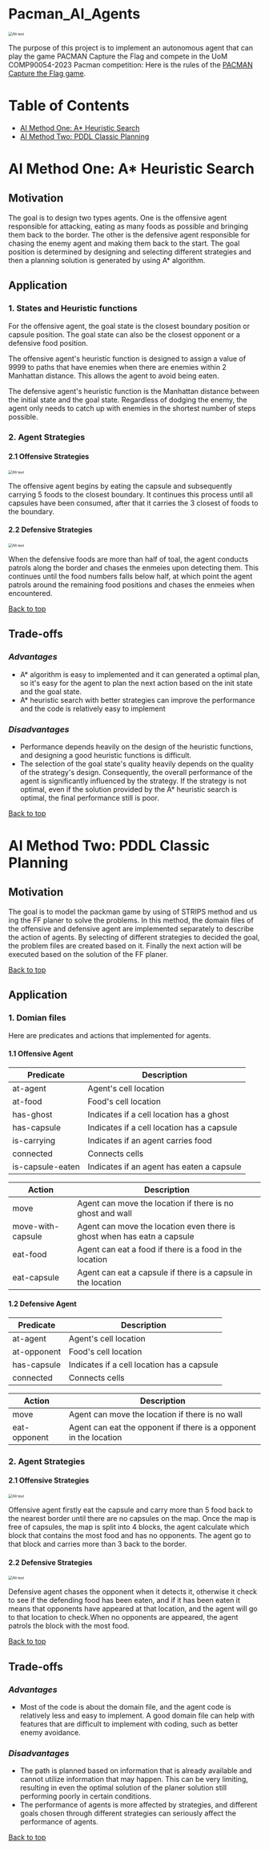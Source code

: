 # Pacman_AI_Agents
<img src="imgs/capture_the_flag.png" alt="Alt text" title="a title" style="zoom:50%;" />



The purpose of this project is to implement an autonomous agent that can play the game PACMAN Capture the Flag and compete in the UoM COMP90054-2023 Pacman competition:
Here is the rules of the [PACMAN Capture the Flag game](http://ai.berkeley.edu/contest.html).

# Table of Contents
- [AI Method One: A* Heuristic Search](#A-Star-Heuristic-Search)
- [AI Method Two: PDDL Classic Planning](#PDDL-Classic-Planning)

# AI Method One: A* Heuristic Search

## Motivation  

The goal is to design two types agents. One is the offensive agent  responsible for attacking, eating as many foods as possible and bringing them back to the border. The other is the defensive agent responsible for chasing the enemy agent and making them back to the start. The goal position is determined by designing and selecting different strategies and then a planning solution is generated by using  A* algorithm.

## Application

### 1. States and Heuristic functions

For the offensive agent, the goal state is the closest boundary position or capsule position. The goal state can also be the closest opponent or a defensive food position.

The offensive agent's heuristic function is designed to assign a value of 9999 to paths that have enemies when there are enemies within 2 Manhattan distance. This allows the agent to avoid being eaten.

The defensive agent's heuristic function is the Manhattan distance between the initial state and the goal state. Regardless of dodging the enemy, the agent only needs to catch up with enemies in the shortest number of steps possible.

### 2. Agent Strategies

#### 2.1 Offensive Strategies
<img src="imgs/2.png" alt="Alt text" title="a title" style="zoom:50%;" />

The offensive agent begins by eating the capsule and subsequently carrying 5 foods to the closest boundary. It continues this process until all capsules have been consumed, after that it carries the 3 closest of foods to the boundary.

#### 2.2 Defensive Strategies

<img src="imgs/1.png" alt="Alt text" title="a title" style="zoom:50%;" />

When the defensive foods are more than half of toal, the agent conducts patrols along the border and chases the enmeies upon detecting them. This continues until the food numbers falls below half, at which point the agent patrols around the remaining food positions and chases the enmeies when encountered.

[Back to top](#table-of-contents)

## Trade-offs  

### *Advantages*  

* A* algorithm is easy to implemented and it can generated a optimal plan, so it's easy for the agent to plan the next action based on the init state and the goal state.
* A* heuristic search with better strategies can improve the performance and the code is relatively easy to implement

### *Disadvantages*

* Performance depends heavily on the design of the heuristic functions, and designing a good heuristic functions is difficult.
* The selection of the goal state's quality heavily depends on the quality of the strategy's design. Consequently, the overall performance of the agent is significantly influenced by the strategy. If the strategy is not optimal, even if the solution provided by the A* heuristic search is optimal, the final performance still is poor.

[Back to top](#table-of-contents)

# AI Method Two: PDDL Classic Planning

## Motivation  

The goal is to model the packman game by using of STRIPS method and us ing the FF planer to solve the problems. In this method, the domain files of the offensive and defensive agent are implemented separately to describe the action of agents. By selecting of different strategies to decided the goal, the problem files are created based on it. Finally the next action will be executed based on the solution of the FF planer.

[Back to top](#table-of-contents)

## Application

### 1. Domian files

Here are predicates and actions that implemented for agents.

#### 1.1 Offensive Agent

| Predicate        | Description                                |
| ---------------- | ------------------------------------------ |
| at-agent         | Agent's cell location                      |
| at-food          | Food's cell location                       |
| has-ghost        | Indicates if a cell location has a ghost   |
| has-capsule      | Indicates if a cell location has a capsule |
| is-carrying      | Indicates if an agent carries food         |
| connected        | Connects cells                             |
| is-capsule-eaten | Indicates if an agent has eaten a capsule  |


| Action            | Description                                                  |
| ----------------- | ------------------------------------------------------------ |
| move              | Agent can move the location if there is no ghost and wall    |
| move-with-capsule | Agent can move the location even there is ghost when has eatn a capsule |
| eat-food          | Agent can eat a food if there is a food in the location      |
| eat-capsule       | Agent can eat a capsule if there is a capsule in the location |

#### 1.2 Defensive Agent

| Predicate   | Description                                |
| ----------- | ------------------------------------------ |
| at-agent    | Agent's cell location                      |
| at-opponent | Food's cell location                       |
| has-capsule | Indicates if a cell location has a capsule |
| connected   | Connects cells                             |

| Action       | Description                                                  |
| ------------ | ------------------------------------------------------------ |
| move         | Agent can move the location if there is no wall              |
| eat-opponent | Agent can eat the opponent if there is a opponent in the location |

### 2. Agent Strategies

#### 2.1 Offensive Strategies

<img src="imgs/3.png" alt="Alt text" title="a title" style="zoom:50%;" />

Offensive agent firstly eat the capsule and carry more than 5 food back to the nearest border until there are no capsules on the map. Once the map is free of capsules, the map is split into 4 blocks, the agent calculate which block that contains the most food and has no opponents. The agent go to that block and carries more than 3 back to the border.

#### 2.2 Defensive Strategies

<img src="imgs/4.png" alt="Alt text" title="a title" style="zoom:50%;" />

Defensive agent chases the opponent when it detects it, otherwise it check to see if the defending food has been eaten, and if it has been eaten it means that opponents have appeared at that location, and the agent will go to that location to check.When no opponents are appeared, the agent patrols the block with the most food.

[Back to top](#table-of-contents)

## Trade-offs

### *Advantages*  

*  Most of the code is about the domain file, and the agent code is relatively less and easy to implement. A good domain file can help with features that are difficult to implement with coding, such as better enemy avoidance.

### *Disadvantages*

* The path is planned based on information that is already available and cannot utilize information that may happen. This can be very limiting, resulting in even the optimal solution of the planer solution still performing poorly in certain conditions.
* The performance of agents is more affected by strategies, and different goals chosen through different strategies can seriously affect the performance of agents.

[Back to top](#table-of-contents)